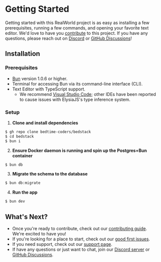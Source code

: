 # Getting Started

Getting started with this RealWorld project is as easy as installing a few prerequisites, running a few commands, and opening your favorite text editor. We'd love to have you [contribute](https://github.com/bedtime-coders/bedstack/blob/main/CONTRIBUTING.md) to this project. If you have any questions, please reach out on [Discord](https://discord.gg/8UcP9QB5AV) or [GitHub Discussions](
  https://github.com/bedtime-coders/bedstack/discussions
)!

## Installation

### Prerequisites

- [Bun](https://bun.sh/) version 1.0.6 or higher.
- Terminal for accessing Bun via its command-line interface (CLI).
- Text Editor with TypeScript support.
  - We recommend [Visual Studio Code](https://code.visualstudio.com/); other IDEs have been reported to cause issues with ElysiaJS's type inference system.

### Setup

1. **Clone and install dependencies**

  ```sh
  $ gh repo clone bedtime-coders/bedstack
  $ cd bedstack
  $ bun i
  ```

2. **Ensure Docker daemon is running and spin up the Postgres+Bun container**

```sh
$ bun db
```

3. **Migrate the schema to the database**

```sh
$ bun db:migrate
```

4. **Run the app**

```sh
$ bun dev
```

## What's Next?

* Once you're ready to contribute, check out our [contributing guide](https://github.com/bedtime-coders/bedstack/blob/main/CONTRIBUTING.md). We're excited to have you!
* If you're looking for a place to start, check out our [good first issues](https://github.com/bedtime-coders/bedstack/issues?q=is%3Aopen+is%3Aissue+label%3A%22good+first+issue%22).
* If you need support, check out our [support page](https://github.com/bedtime-coders/bedstack/blob/main/SUPPORT.md).
* If have any questions or just want to chat, join our [Discord server](https://discord.gg/8UcP9QB5AV) or [GitHub Discussions](https://github.com/bedtime-coders/bedstack/discussions).
